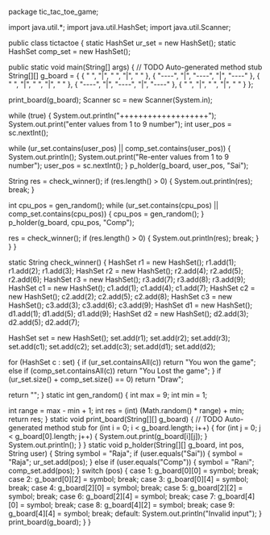 package tic_tac_toe_game;

import java.util.*;
import java.util.HashSet;
import java.util.Scanner;

public class tictactoe {
	static HashSet<Integer> ur_set = new HashSet<Integer>();
	static HashSet<Integer> comp_set = new HashSet<Integer>();

public static void main(String[] args) {
		// TODO Auto-generated method stub
		String[][] g_board = { { "    ", "|", "    ", "|", "    " }, { "----", "|", "----", "|", "----" },
				{ "    ", "|", "    ", "|", "    " }, { "----", "|", "----", "|", "----" },
				{ "    ", "|", "    ", "|", "    " } };

print_board(g_board);
		Scanner sc = new Scanner(System.in);

while (true) {
	  System.out.println("+++++++++++++++++++");
		System.out.print("enter values from 1 to 9 number");
		int user_pos = sc.nextInt();

while (ur_set.contains(user_pos) || comp_set.contains(user_pos)) {
		System.out.println();
		System.out.print("Re-enter values from 1 to 9 number");
				user_pos = sc.nextInt();
			}
			p_holder(g_board, user_pos, "Sai");

String res = check_winner();
			if (res.length() > 0) {
				System.out.println(res);
				break;
			}

int cpu_pos = gen_random();
			while (ur_set.contains(cpu_pos) || comp_set.contains(cpu_pos)) {
				cpu_pos = gen_random();
			}
			p_holder(g_board, cpu_pos, "Comp");

res = check_winner();
			if (res.length() > 0) {
				System.out.println(res);
				break;
			}
		}
	}

static String check_winner() {
		HashSet<Integer> r1 = new HashSet<Integer>();
		r1.add(1);
		r1.add(2);
		r1.add(3);
		HashSet<Integer> r2 = new HashSet<Integer>();
		r2.add(4);
		r2.add(5);
		r2.add(6);
		HashSet<Integer> r3 = new HashSet<Integer>();
		r3.add(7);
		r3.add(8);
		r3.add(9);
		HashSet<Integer> c1 = new HashSet<Integer>();
		c1.add(1);
		c1.add(4);
		c1.add(7);
		HashSet<Integer> c2 = new HashSet<Integer>();
		c2.add(2);
		c2.add(5);
		c2.add(8);
		HashSet<Integer> c3 = new HashSet<Integer>();
		c3.add(3);
		c3.add(6);
		c3.add(9);
		HashSet<Integer> d1 = new HashSet<Integer>();
		d1.add(1);
		d1.add(5);
		d1.add(9);
		HashSet<Integer> d2 = new HashSet<Integer>();
		d2.add(3);
		d2.add(5);
		d2.add(7);

HashSet<HashSet> set = new HashSet<HashSet>();
		set.add(r1);
		set.add(r2);
		set.add(r3);
		set.add(c1);
		set.add(c2);
		set.add(c3);
		set.add(d1);
		set.add(d2);

for (HashSet c : set) {
			if (ur_set.containsAll(c))
				return "You won the game";
			else if (comp_set.containsAll(c))
				return "You Lost the game";
		}
		if (ur_set.size() + comp_set.size() == 0)
			return "Draw";

return "";
}
static int gen_random() {
		int max = 9;
		int min = 1;

int range = max - min + 1;
		int res = (int) (Math.random() * range) + min;
		return res;
  }
static void print_board(String[][] g_board) {
		// TODO Auto-generated method stub
		for (int i = 0; i < g_board.length; i++) {
			for (int j = 0; j < g_board[0].length; j++) {
				System.out.print(g_board[i][j]);
			}
			System.out.println();
		}
	}
static void p_holder(String[][] g_board, int pos, String user) {
		String symbol = "Raja";
		if (user.equals("Sai")) {
			symbol = "Raja";
			ur_set.add(pos);
		} else if (user.equals("Comp")) {
			symbol = "Rani";
			comp_set.add(pos);
		}
		switch (pos) {
		case 1:
			g_board[0][0] = symbol;
			break;
		case 2:
			g_board[0][2] = symbol;
			break;
		case 3:
			g_board[0][4] = symbol;
			break;
		case 4:
			g_board[2][0] = symbol;
			break;
		case 5:
			g_board[2][2] = symbol;
			break;
		case 6:
			g_board[2][4] = symbol;
			break;
		case 7:
			g_board[4][0] = symbol;
			break;
		case 8:
			g_board[4][2] = symbol;
			break;
		case 9:
			g_board[4][4] = symbol;
			break;
		default:
			System.out.println("Invalid input");
   }
		print_board(g_board);
  }
}
